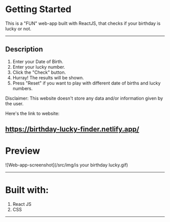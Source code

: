 # Getting Started

This is a "FUN" web-app built with ReactJS, that checks if your birthday is lucky or not. 

---

## Description 

1. Enter your Date of Birth.
2. Enter your lucky number.
3. Click the "Check" button. 
4. Hurray! The results will be shown.
5. Press "Reset" if you want to play with different date of births and lucky numbers.

Disclaimer: This website doesn't store any data and/or information given by the user. 

Here's the link to website:

https://birthday-lucky-finder.netlify.app/
---

# Preview 

![Web-app-screenshot](/src/img/is your birthday lucky.gif)

---

# Built with:

1. React JS 
2. CSS

****
